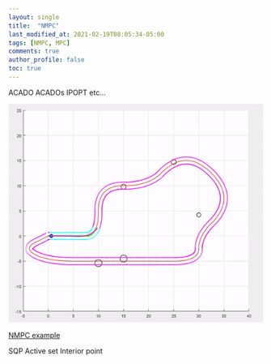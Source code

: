 ```yaml
---
layout: single
title:  "NMPC"
last_modified_at: 2021-02-19T08:05:34-05:00
tags: [NMPC, MPC]
comments: true
author_profile: false
toc: true
---
```


ACADO
ACADOs
IPOPT
etc...

![Video](/fig/result_gif.gif)

[NMPC example](https://github.com/lee-ck/Model-Predictive-Control)

SQP
Active set
Interior point